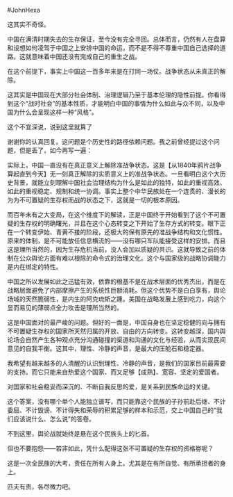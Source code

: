 #JohnHexa 

这其实不奇怪。  
  
中国在满清时期失去的生存保证，至今没有完全寻回。总体而言，仍然有人在盘算和设想如何凌驾于中国之上安排中国的命运，而不是不得不尊重中国自己选择的道路。这就意味着中国还没有完成自己的重生之战。  
  
在这个前提下，事实上中国这一百多年来是在打同一场仗。战争状态从未真正的解除。  
  
这其实是中国现在大部分社会体制、治理逻辑乃至于基本伦理的隐性前提。你看得到这个“战时社会”的基本性质，才能明白中国的事情为什么如此与众不同，以及中国为什么会呈现这样一种“风格”。  
  
这个不宜深说，说到这里就算了  
  
谢谢你的认真回复。这问题是个历史性的路径依赖问题。我之前曾经提过这个问题，但是丢了，如今再写一遍：  
  
实际上，中国一直没有在真正意义上解除准战争状态。这是【从1840年鸦片战争算起直到今天】无一刻真正解除的实质意义上的准战争状态。一旦看明白这个大历史背景，就能立刻理解中国社会治理结构为什么是如此的独特，如此的重视高效、如此的重视稳定、规制和统一协调。事实上整个中华民族处在一个连贯的、漫长的为为不可置疑的生存权而战的状态之下，这就是一切的根本原因。  
  
  
而百年未有之大变局，在这个维度下的解读，正是中国终于开始看到了这个不可置疑的生存权的明确曙光，并且在这个心态转变之下开始了生存方式的转变。眼下正在一个转变伊始、青黄不接的阶段，还极大的保有原先的准战争结构和文化惯性。原来的体制，是不可能放任信息横流的——没有哪只军队能接受这样的安排。而且这是理所当然的，因为生存危机当前，没人会加以质疑的共识。这就导致之前的体制在公众舆论方面有难以根除的命令式的治理文化。这个与国家级的战略协调能力是内在绑定的特性。  
  
中国之所以发展如此之迅猛有效，依靠的根基不是在战术层面的优秀杰出，而是在战略层面避免了内部摩擦产生的系统性巨额消耗。但这个优势不是白白享有，舆论场域的天然脆弱性，是内生的阿克琉斯之踵。美国在战略发展上感到吃力，向这个显而易见的薄弱点全力攻击是理所当然的。  
  
这是中国面对的最严峻的问题。但好的一面是，中国自身也在坚定稳健的向与拥有不可置疑生存权的国家所天然归属的开放、自由的方向转变。这转变越深，国内舆论场会自然产生各种观点充分沟通碰撞的渠道和沟通的文化与经验，从而实现民间意见的自我平衡。这其中，理性、冷静的声音，是最大的压舱石和稳定器。  
  
我希望有越来越多的人清醒的认识到理性、冷静的声音，是我们的国家目前最需要的支持。而它只能来自热爱这个国家、而又足够【成熟】、宽容、坚定的爱国者。  
  
对国家和社会稳妥而深沉的、不断自我反思的爱，是关系到民族命运的关键。  
  
这个答案，没有哪个单个人能独立谱写，而只能靠这个民族的子孙前赴后继、不计委屈、不计毁谤、不计得失和荣辱的积累足够的样本和示范，交上中国自己的“我们应该说什么、怎么说”的答卷。  
  
不到这里，舆论战就始终是悬在这个民族头上的匕首。  
  
但也不要抱怨——若非如此，凭什么配得这张不可置疑的生存权的资格劵呢？  
  
这是一次全民族的大考，责任在所有人身上。尤其是在有所自觉、有所承担者的身上。  
  
匹夫有责，各尽微力吧。